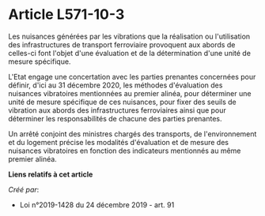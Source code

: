 # Article L571-10-3

Les nuisances générées par les vibrations que la réalisation ou l'utilisation des infrastructures de transport ferroviaire
provoquent aux abords de celles-ci font l'objet d'une évaluation et de la détermination d'une unité de mesure spécifique.

L'Etat engage une concertation avec les parties prenantes concernées pour définir, d'ici au 31 décembre 2020, les méthodes
d'évaluation des nuisances vibratoires mentionnées au premier alinéa, pour déterminer une unité de mesure spécifique de ces
nuisances, pour fixer des seuils de vibration aux abords des infrastructures ferroviaires ainsi que pour déterminer les
responsabilités de chacune des parties prenantes.

Un arrêté conjoint des ministres chargés des transports, de l'environnement et du logement précise les modalités d'évaluation
et de mesure des nuisances vibratoires en fonction des indicateurs mentionnés au même premier alinéa.

**Liens relatifs à cet article**

_Créé par_:

  - Loi n°2019-1428 du 24 décembre 2019 - art. 91
